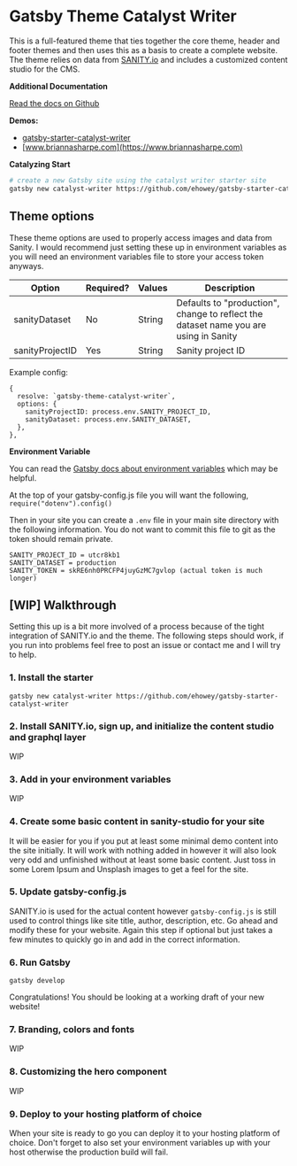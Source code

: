 # Gatsby Theme Catalyst Writer

This is a full-featured theme that ties together the core theme, header and footer themes and then uses this as a basis to create a complete website. The theme relies on data from [SANITY.io](https://www.sanity.io/) and includes a customized content studio for the CMS.

**Additional Documentation**

[Read the docs on Github](https://github.com/ehowey/gatsby-theme-catalyst)

**Demos:**

- [gatsby-starter-catalyst-writer](https://gatsby-starter-catalyst-writer.netlify.com/)
- [www.briannasharpe.com](https://www.briannasharpe.com)

**Catalyzing Start**

```sh
# create a new Gatsby site using the catalyst writer starter site
gatsby new catalyst-writer https://github.com/ehowey/gatsby-starter-catalyst-writer
```

## Theme options

These theme options are used to properly access images and data from Sanity. I would recommend just setting these up in environment variables as you will need an environment variables file to store your access token anyways.

| Option          | Required? | Values | Description                                                                          |
| --------------- | --------- | ------ | ------------------------------------------------------------------------------------ |
| sanityDataset   | No        | String | Defaults to "production", change to reflect the dataset name you are using in Sanity |
| sanityProjectID | Yes       | String | Sanity project ID                                                                    |

Example config:

```
{
  resolve: `gatsby-theme-catalyst-writer`,
  options: {
    sanityProjectID: process.env.SANITY_PROJECT_ID,
    sanityDataset: process.env.SANITY_DATASET,
  },
},
```

**Environment Variable**

You can read the [Gatsby docs about environment variables](https://www.gatsbyjs.org/docs/environment-variables/) which may be helpful.

At the top of your gatsby-config.js file you will want the following, `require("dotenv").config()`

Then in your site you can create a `.env` file in your main site directory with the following information. You do not want to commit this file to git as the token should remain private.

```
SANITY_PROJECT_ID = utcr8kb1
SANITY_DATASET = production
SANITY_TOKEN = skRE6nh0PRCFP4juyGzMC7gvlop (actual token is much longer)
```

## [WIP] Walkthrough

Setting this up is a bit more involved of a process because of the tight integration of SANITY.io and the theme. The following steps should work, if you run into problems feel free to post an issue or contact me and I will try to help.

### 1. Install the starter

`gatsby new catalyst-writer https://github.com/ehowey/gatsby-starter-catalyst-writer`

### 2. Install SANITY.io, sign up, and initialize the content studio and graphql layer

WIP

### 3. Add in your environment variables

WIP

### 4. Create some basic content in sanity-studio for your site

It will be easier for you if you put at least some minimal demo content into the site initially. It will work with nothing added in however it will also look very odd and unfinished without at least some basic content. Just toss in some Lorem Ipsum and Unsplash images to get a feel for the site.

### 5. Update gatsby-config.js

SANITY.io is used for the actual content however `gatsby-config.js` is still used to control things like site title, author, description, etc. Go ahead and modify these for your website. Again this step if optional but just takes a few minutes to quickly go in and add in the correct information.

### 6. Run Gatsby

`gatsby develop`

Congratulations! You should be looking at a working draft of your new website!

### 7. Branding, colors and fonts

WIP

### 8. Customizing the hero component

WIP

### 9. Deploy to your hosting platform of choice

When your site is ready to go you can deploy it to your hosting platform of choice. Don't forget to also set your environment variables up with your host otherwise the production build will fail.
